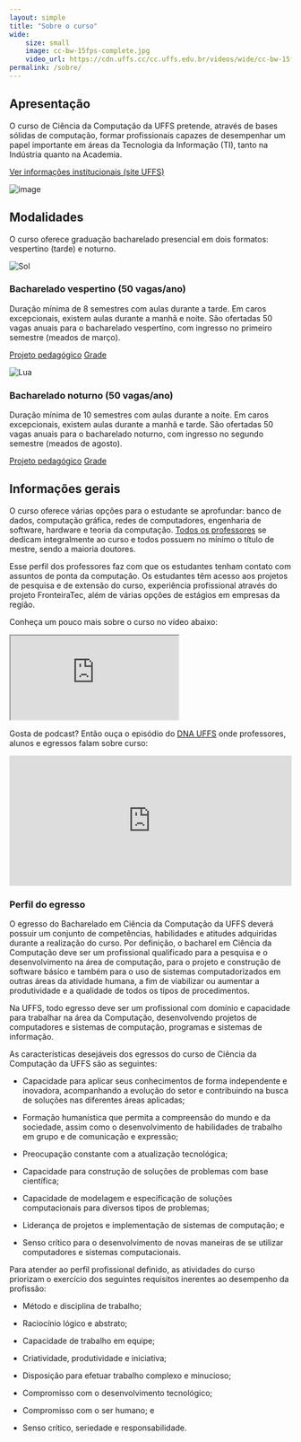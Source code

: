 ```yaml
---
layout: simple
title: "Sobre o curso"
wide:
    size: small
    image: cc-bw-15fps-complete.jpg
    video_url: https://cdn.uffs.cc/cc.uffs.edu.br/videos/wide/cc-bw-15fps-complete.mp4
permalink: /sobre/
---
```


<section class="fdb-block">
  <div class="container">
    <div class="row align-items-center pt-2 pt-lg-5">
      <div class="col-12 col-md-8 col-lg-7">
        <h2>Apresentação</h2>
        <p class="lead">
            O curso de Ciência da Computação da UFFS pretende, através de bases sólidas de computação, formar profissionais capazes de desempenhar um papel importante em áreas da Tecnologia da Informação (TI), tanto na Indústria quanto na Academia.
        </p>
        <p class="mt-4">
            <a class="btn btn-info" href="https://www.uffs.edu.br/uffs/ciencia-da-computacao/perfil-do-curso-chapeco">Ver informações institucionais (site UFFS)</a>
        </p>
      </div>
      <div class="col-8 col-md-4 m-auto m-md-0 ml-md-auto pt-5">
        <p><img alt="image" class="img-fluid" src="{{ site.url }}/images/illustrations/programmer.svg" title="Pessoa usando um computador com três monitores"></p>
      </div>
    </div>
  </div>
</section>


<section class="fdb-block">
  <div class="container">
    <div class="row justify-content-center">
      <div class="col-12 text-left">
        <h2>Modalidades</h2>
        <p class="lead">O curso oferece graduação bacharelado presencial em dois formatos: vespertino (tarde) e noturno.</p>
      </div>
    </div>
    <div class="row text-left pt-5">
      <div class="col-12 col-sm-6 col-md-5">
        <p><img alt="Sol" class="object-scale-down h-auto w-40 filter-black-to-yellow mx-auto d-block" src="{{ site.url }}/images/icons/sun.svg"></p>
        <h3>Bacharelado vespertino (50 vagas/ano)</h3>
        <p>
            Duração mínima de 8 semestres com aulas durante a tarde. Em caros excepcionais, existem aulas durante a manhã e noite. São ofertadas 50 vagas anuais para o bacharelado vespertino, com ingresso no primeiro semestre (meados de março).
        </p>
        <p class="mt-4">
            <a class="btn btn-warning" href="https://www.uffs.edu.br/campi/chapeco/cursos/graduacao/ciencia-da-computacao/documentos">Projeto pedagógico</a>
            <a class="btn btn-warning ml-2" href="/grade">Grade</a>
        </p>
      </div>
      <div class="col-12 col-sm-6 col-md-5 ml-sm-auto pt-5 pt-sm-0">
        <p><img alt="Lua" class="object-scale-down h-auto w-40 filter-black-to-blue mx-auto d-block" src="{{ site.url }}/images/icons/moon.svg"></p>
        <h3>Bacharelado noturno (50 vagas/ano)</h3>
        <p>
            Duração mínima de 10 semestres com aulas durante a noite. Em caros excepcionais, existem aulas durante a manhã e tarde. São ofertadas 50 vagas anuais para o bacharelado noturno, com ingresso no segundo semestre (meados de agosto).
        </p>
        <p class="mt-4">
            <a class="btn btn-primary" href="https://www.uffs.edu.br/campi/chapeco/cursos/graduacao/ciencia-da-computacao/documentos">Projeto pedagógico</a>
            <a class="btn btn-primary ml-2" href="/grade">Grade</a>
        </p>
      </div>
    </div>
  </div>
</section>

## Informações gerais

<p class="text-justify">O curso oferece várias opções para o estudante se aprofundar: banco de dados, computação gráfica, redes de computadores, engenharia de software, hardware e teoria da computação. <a href="/pessoas">Todos os professores</a> se dedicam integralmente ao curso e todos possuem no mínimo o título de mestre, sendo a maioria doutores.</p>

<p class="text-justify">Esse perfil dos professores faz com que os estudantes tenham contato com assuntos de ponta da computação. Os estudantes têm acesso aos projetos de pesquisa e de extensão do curso, experiência profissional através do projeto FronteiraTec, além de várias opções de estágios em empresas da região.</p>

Conheça um pouco mais sobre o curso no vídeo abaixo:

<div class="embed-responsive embed-responsive-16by9 mb-4">
  <iframe src="https://www.youtube.com/embed/0UyMnW4qg9k" class="embed-responsive-item" allowfullscreen allow="accelerometer; autoplay; clipboard-write; encrypted-media; gyroscope; picture-in-picture"></iframe>
</div>

Gosta de podcast? Então ouça o episódio do [DNA UFFS](https://open.spotify.com/show/5bYRJIqbLcBk0GOP9FTY1f) onde professores, alunos e egressos falam sobre curso:

<iframe src="https://open.spotify.com/embed-podcast/episode/34C87z7ftvZ0jU42JUQYsd" width="100%" height="232" class="mt-3 mb-5" frameborder="0" allowtransparency="true" allow="encrypted-media"></iframe>

### Perfil do egresso

<p class="text-justify">O egresso do Bacharelado em Ciência da Computação da UFFS deverá possuir um conjunto de competências, habilidades e atitudes adquiridas durante a realização do curso. Por definição, o bacharel em Ciência da Computação deve ser um profissional qualificado para a pesquisa e o desenvolvimento na área de computação, para o projeto e construção de software básico e também para o uso de sistemas computadorizados em outras áreas da atividade humana, a fim de viabilizar ou aumentar a produtividade e a qualidade de todos os tipos de procedimentos.</p>

<p class="text-justify">Na UFFS, todo egresso deve ser um profissional com domínio e capacidade para trabalhar na área da Computação, desenvolvendo projetos de computadores e sistemas de computação, programas e sistemas de informação.</p>

<p class="text-justify">As características desejáveis dos egressos do curso de Ciência da Computação da UFFS são as seguintes:</p>

* Capacidade para aplicar seus conhecimentos de forma independente e inovadora, acompanhando a evolução do setor e contribuindo na busca de soluções nas diferentes áreas aplicadas;

* Formação humanística que permita a compreensão do mundo e da sociedade, assim como o desenvolvimento de habilidades de trabalho em grupo e de comunicação e expressão;

* Preocupação constante com a atualização tecnológica;

* Capacidade para construção de soluções de problemas com base científica;

* Capacidade de modelagem e especificação de soluções computacionais para diversos tipos de problemas;

* Liderança de projetos e implementação de sistemas de computação; e

* Senso crítico para o desenvolvimento de novas maneiras de se utilizar computadores e sistemas computacionais.

<p class="text-justify">Para atender ao perfil profissional definido, as atividades do curso priorizam o exercício dos seguintes requisitos inerentes ao desempenho da profissão:</p>

* Método e disciplina de trabalho;

* Raciocínio lógico e abstrato;

* Capacidade de trabalho em equipe;

* Criatividade, produtividade e iniciativa;

* Disposição para efetuar trabalho complexo e minucioso;

* Compromisso com o desenvolvimento tecnológico;

* Compromisso com o ser humano; e

* Senso crítico, seriedade e responsabilidade.